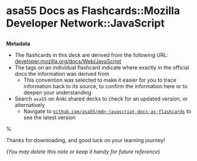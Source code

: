 # asa55 Docs as Flashcards::Mozilla Developer Network::JavaScript

##

**Metadata**

- The flashcards in this deck are derived from the following URL: [developer.mozilla.org/docs/Web/JavaScript](https://developer.mozilla.org/docs/Web/JavaScript)
- The tags on an individual flashcard indicate where exactly in the official docs the information was derived from
  - This convention was selected to make it easier for you to trace information back to its source, to confirm the information here or to deepen your understanding
- Search `asa55` on Anki shared decks to check for an updated version, or alternatively
  - Navigate to [`github.com/asa55/mdn-javascript-docs-as-flashcards`](https://github.com/asa55/mdn-javascript-docs-as-flashcards) to see the latest version

%

Thanks for downloading, and good luck on your learning journey!

(_You may delete this note or keep it handy for future reference_)
